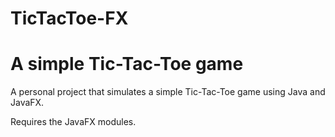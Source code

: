 # TicTacToe-FX

# A simple Tic-Tac-Toe game



A personal project that simulates a simple Tic-Tac-Toe game using Java and JavaFX.


Requires the JavaFX modules.
